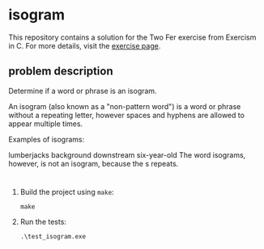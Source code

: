 # isogram

This repository contains a solution for the Two Fer exercise from Exercism in C.
For more details, visit the [exercise page](https://exercism.org/tracks/c/exercises/isogram/).

## problem description

Determine if a word or phrase is an isogram.

An isogram (also known as a "non-pattern word") is a word or phrase without a repeating letter, however spaces and hyphens are allowed to appear multiple times.

Examples of isograms:

lumberjacks
background
downstream
six-year-old
The word isograms, however, is not an isogram, because the s repeats.

#

1. Build the project using `make`:
    ```
    make
    ```

2. Run the tests:
    ```
    .\test_isogram.exe
    ```


